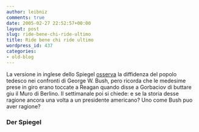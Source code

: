 ```yaml
---
author: leibniz
comments: true
date: 2005-02-27 22:52:57+00:00
layout: post
slug: ride-bene-chi-ride-ultimo
title: Ride bene chi ride ultimo
wordpress_id: 437
categories:
- old-blog
---
```


La versione in inglese dello Spiegel [osserva](http://service.spiegel.de/cache/international/0,1518,343378,00.html)
la diffidenza del popolo tedesco nei confronti di George W. Bush, pero
ricorda che le medesime prese in giro erano toccate a Reagan quando
disse a Gorbaciov di buttare giu il Muro di Berlino. Il settimanale poi
si chiede: e se la storia desse ragione ancora una volta a un
presidente americano? Uno come Bush puo aver ragione?




### Der Spiegel
